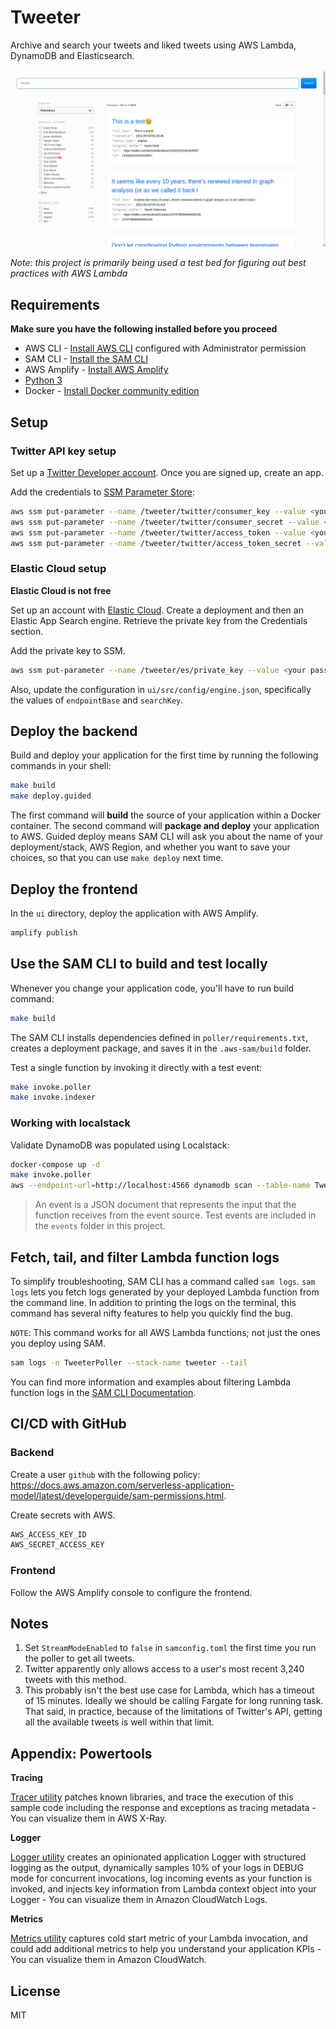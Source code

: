 # Tweeter

Archive and search your tweets and liked tweets using AWS Lambda, DynamoDB and Elasticsearch.

<img src="images/screenshot.png" width="600">

*Note: this project is primarily being used a test bed for figuring out best practices with AWS Lambda*

## Requirements

**Make sure you have the following installed before you proceed**

* AWS CLI - [Install AWS CLI](https://docs.aws.amazon.com/cli/latest/userguide/cli-chap-install.html) configured with Administrator permission
* SAM CLI - [Install the SAM CLI](https://docs.aws.amazon.com/serverless-application-model/latest/developerguide/serverless-sam-cli-install.html)
* AWS Amplify - [Install AWS Amplify](https://docs.amplify.aws/cli/start/install/)
* [Python 3](https://www.python.org/downloads/)
* Docker - [Install Docker community edition](https://hub.docker.com/search/?type=edition&offering=community)

## Setup

### Twitter API key setup

Set up a [Twitter Developer account](https://developer.twitter.com/en). Once you are signed up, create an app.

Add the credentials to [SSM Parameter Store](https://docs.aws.amazon.com/systems-manager/latest/userguide/systems-manager-paramstore.html):

```bash
aws ssm put-parameter --name /tweeter/twitter/consumer_key --value <your consumer key value> --type SecureString --overwrite
aws ssm put-parameter --name /tweeter/twitter/consumer_secret --value <your consumer secret value> --type SecureString --overwrite
aws ssm put-parameter --name /tweeter/twitter/access_token --value <your access token value> --type SecureString --overwrite
aws ssm put-parameter --name /tweeter/twitter/access_token_secret --value <your access token secret value> --type SecureString --overwrite
```

### Elastic Cloud setup

**Elastic Cloud is not free**

Set up an account with [Elastic Cloud](https://www.elastic.co/). Create a deployment and then an Elastic App Search engine. Retrieve the private key from the Credentials section.

Add the private key to SSM.

```bash
aws ssm put-parameter --name /tweeter/es/private_key --value <your password> --type SecureString --overwrite
```

Also, update the configuration in `ui/src/config/engine.json`, specifically the values of `endpointBase` and `searchKey`.

## Deploy the backend

Build and deploy your application for the first time by running the following commands in your shell:

```bash
make build
make deploy.guided
```

The first command will **build** the source of your application within a Docker container. The second command will **package and deploy** your application to AWS. Guided deploy means SAM CLI will ask you about the name of your deployment/stack, AWS Region, and whether you want to save your choices, so that you can use `make deploy` next time.

## Deploy the frontend

In the `ui` directory, deploy the application with AWS Amplify.

```bash
amplify publish
```

## Use the SAM CLI to build and test locally

Whenever you change your application code, you'll have to run build command:

```bash
make build
```

The SAM CLI installs dependencies defined in `poller/requirements.txt`, creates a deployment package, and saves it in the `.aws-sam/build` folder.

Test a single function by invoking it directly with a test event:

```bash
make invoke.poller
make invoke.indexer
```

### Working with localstack

Validate DynamoDB was populated using Localstack:

```bash
docker-compose up -d
make invoke.poller
aws --endpoint-url=http://localhost:4566 dynamodb scan --table-name TweetsTable --max-items 10
```

> An event is a JSON document that represents the input that the function receives from the event source. Test events are included in the `events` folder in this project.

## Fetch, tail, and filter Lambda function logs

To simplify troubleshooting, SAM CLI has a command called `sam logs`. `sam logs` lets you fetch logs generated by your deployed Lambda function from the command line. In addition to printing the logs on the terminal, this command has several nifty features to help you quickly find the bug.

`NOTE`: This command works for all AWS Lambda functions; not just the ones you deploy using SAM.

```bash
sam logs -n TweeterPoller --stack-name tweeter --tail
```

You can find more information and examples about filtering Lambda function logs in the [SAM CLI Documentation](https://docs.aws.amazon.com/serverless-application-model/latest/developerguide/serverless-sam-cli-logging.html).

## CI/CD with GitHub

### Backend

Create a user `github` with the following policy: https://docs.aws.amazon.com/serverless-application-model/latest/developerguide/sam-permissions.html.

Create secrets with AWS.

```bash
AWS_ACCESS_KEY_ID
AWS_SECRET_ACCESS_KEY
```

### Frontend

Follow the AWS Amplify console to configure the frontend.

## Notes
1. Set `StreamModeEnabled` to `false` in `samconfig.toml` the first time you run the poller to get all tweets.
2. Twitter apparently only allows access to a user's most recent 3,240 tweets with this method.
3.  This probably isn't the best use case for Lambda, which has a timeout of 15 minutes. Ideally we should be calling Fargate for long running task. That said, in practice, because of the limitations of Twitter's API, getting all the available tweets is well within that limit.


## Appendix: Powertools

**Tracing**

[Tracer utility](https://awslabs.github.io/aws-lambda-powertools-python/core/tracer/) patches known libraries, and trace the execution of this sample code including the response and exceptions as tracing metadata - You can visualize them in AWS X-Ray.

**Logger**

[Logger utility](https://awslabs.github.io/aws-lambda-powertools-python/core/logger/) creates an opinionated application Logger with structured logging as the output, dynamically samples 10% of your logs in DEBUG mode for concurrent invocations, log incoming events as your function is invoked, and injects key information from Lambda context object into your Logger - You can visualize them in Amazon CloudWatch Logs.

**Metrics**

[Metrics utility](https://awslabs.github.io/aws-lambda-powertools-python/core/metrics/) captures cold start metric of your Lambda invocation, and could add additional metrics to help you understand your application KPIs - You can visualize them in Amazon CloudWatch.

## License

MIT
